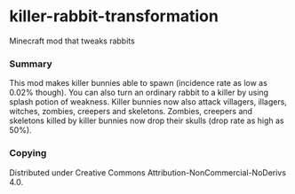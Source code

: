 # killer-rabbit-transformation
Minecraft mod that tweaks rabbits

### Summary
This mod makes killer bunnies able to spawn (incidence rate as low as 0.02% though). You can also turn an ordinary rabbit to a killer by using splash potion of weakness. Killer bunnies now also attack villagers, illagers, witches, zombies, creepers and skeletons. Zombies, creepers and skeletons killed by killer bunnies now drop their skulls (drop rate as high as 50%).

### Copying
Distributed under Creative Commons Attribution-NonCommercial-NoDerivs 4.0.
